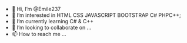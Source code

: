 - 👋 Hi, I’m @Emile237
- 👀 I’m interested in HTML CSS JAVASCRIPT BOOTSTRAP C# PHPC++;
- 🌱 I’m currently learning C# & C++
- 💞️ I’m looking to collaborate on ...
- 📫 How to reach me ...

<!---
Emile237/Emile237 is a ✨ special ✨ repository because its `README.md` (this file) appears on your GitHub profile.
You can click the Preview link to take a look at your changes.
--->
